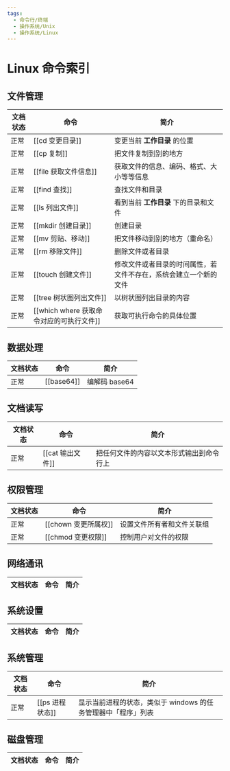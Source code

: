 ```yaml
---
tags:
  - 命令行/终端
  - 操作系统/Unix
  - 操作系统/Linux
---
```


# Linux 命令索引

## 文件管理

| 文档状态 | 命令 | 简介 |
| --------- | ----| ----- |
| 正常 | [[cd 变更目录]] | 变更当前 **工作目录** 的位置 |
| 正常 | [[cp 复制]] | 把文件复制到别的地方 |
| 正常 | [[file 获取文件信息]] | 获取文件的信息、编码、格式、大小等等信息 |
| 正常 | [[find 查找]] | 查找文件和目录 |
| 正常 | [[ls 列出文件]] | 看到当前 **工作目录** 下的目录和文件 |
| 正常 | [[mkdir 创建目录]] | 创建目录 |
| 正常 | [[mv 剪贴、移动]] | 把文件移动到别的地方（重命名） |
| 正常 | [[rm 移除文件]] | 删除文件或者目录 |
| 正常 | [[touch 创建文件]] | 修改文件或者目录的时间属性，若文件不存在，系统会建立一个新的文件 |
| 正常 | [[tree 树状图列出文件]] | 以树状图列出目录的内容 |
| 正常 | [[which where 获取命令对应的可执行文件]] | 获取可执行命令的具体位置 |

## 数据处理

| 文档状态 | 命令 | 简介 |
| --------- | ----| ----- |
| 正常 | [[base64]] | 编解码 base64 |
## 文档读写

| 文档状态 | 命令 | 简介 |
| --------- | ----| ----- |
| 正常 | [[cat 输出文件]] | 把任何文件的内容以文本形式输出到命令行上 |

## 权限管理

| 文档状态 | 命令 | 简介 |
| --------- | ----| ----- |
| 正常 | [[chown 变更所属权]] | 设置文件所有者和文件关联组 |
| 正常 | [[chmod 变更权限]] | 控制用户对文件的权限 |

## 网络通讯

| 文档状态 | 命令 | 简介 |
| --------- | ----| ----- |

## 系统设置

| 文档状态 | 命令 | 简介 |
| --------- | ----| ----- |

## 系统管理

| 文档状态 | 命令 | 简介 |
| --------- | ----| ----- |
| 正常 | [[ps 进程状态]] | 显示当前进程的状态，类似于 windows 的任务管理器中「程序」列表 |

## 磁盘管理

| 文档状态 | 命令 | 简介 |
| --------- | ----| ----- |
